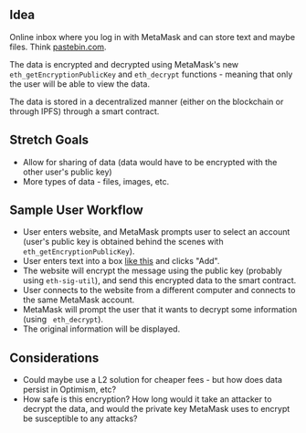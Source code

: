 ## Idea
Online inbox where you log in with MetaMask and can store text and maybe files. Think [pastebin.com](https://pastebin.com/).

The data is encrypted and decrypted using MetaMask's new `eth_getEncryptionPublicKey` and `eth_decrypt` functions - meaning that only the user will be able to view the data.

The data is stored in a decentralized manner (either on the blockchain or through IPFS) through a smart contract.

## Stretch Goals
* Allow for sharing of data (data would have to be encrypted with the other user's public key)
* More types of data - files, images, etc.

## Sample User Workflow
* User enters website, and MetaMask prompts user to select an account (user's public key is obtained behind the scenes with `eth_getEncryptionPublicKey`).
* User enters text into a box [like this](https://pastebin.com/) and clicks "Add".
* The website will encrypt the message using the public key (probably using `eth-sig-util`), and send this encrypted data to the smart contract.
* User connects to the website from a different computer and connects to the same MetaMask account.
* MetaMask will prompt the user that it wants to decrypt some information (using ` eth_decrypt`).
* The original information will be displayed.

## Considerations
* Could maybe use a L2 solution for cheaper fees - but how does data persist in Optimism, etc?
* How safe is this encryption? How long would it take an attacker to decrypt the data, and would the private key MetaMask uses to encrypt be susceptible to any attacks?
